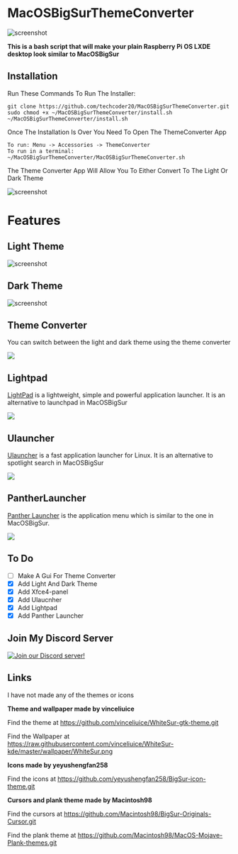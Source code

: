 # MacOSBigSurThemeConverter

![screenshot](https://raw.githubusercontent.com/techcoder20/MacOSBigSurThemeConverter/main/Screenshots/MacOSBigSurLightScreenshot.png)

**This is a bash script that will make your plain Raspberry Pi OS LXDE desktop look similar to MacOSBigSur**  
  
## Installation
Run These Commands To Run The Installer:  
```
git clone https://github.com/techcoder20/MacOSBigSurThemeConverter.git
sudo chmod +x ~/MacOSBigSurThemeConverter/install.sh
~/MacOSBigSurThemeConverter/install.sh
```
Once The Installation Is Over You Need To Open The ThemeConverter App

```
To run: Menu -> Accessories -> ThemeConverter
To run in a terminal: ~/MacOSBigSurThemeConverter/MacOSBigSurThemeConverter.sh
```
The Theme Converter App Will Allow You To Either Convert To The Light Or Dark Theme  

![screenshot](https://raw.githubusercontent.com/techcoder20/MacOSBigSurThemeConverter/main/Screenshots/ThemeConverter.png)

# Features

## Light Theme
![screenshot](https://raw.githubusercontent.com/techcoder20/MacOSBigSurThemeConverter/main/Screenshots/MacOSBigSurLightScreenshot.png)

## Dark Theme
![screenshot](https://raw.githubusercontent.com/techcoder20/MacOSBigSurThemeConverter/main/Screenshots/MacOSBigSurDarkScreenshot.png)

## Theme Converter
You can switch between the light and dark theme using the theme converter  

<img src="https://raw.githubusercontent.com/techcoder20/MacOSBigSurThemeConverter/main/Screenshots/ThemeConverter.gif">

## Lightpad
[LightPad](https://github.com/libredeb/lightpad) is a lightweight, simple and powerful application launcher. It is an alternative to launchpad in MacOSBigSur   

<img src="https://raw.githubusercontent.com/techcoder20/MacOSBigSurThemeConverter/main/Screenshots/Lightpad.gif">

## Ulauncher
[Ulauncher](https://ulauncher.io/) is a fast application launcher for Linux. It is an alternative to spotlight search in MacOSBigSur 
   
<img src="https://raw.githubusercontent.com/techcoder20/MacOSBigSurThemeConverter/main/Screenshots/Ulauncher.gif">

## PantherLauncher
[Panther Launcher](https://github.com/phoenixbyrd/panther_launcher) is the application menu which is similar to the one in MacOSBigSur.

<img src="https://raw.githubusercontent.com/techcoder20/MacOSBigSurThemeConverter/main/Screenshots/PantherLauncher.gif">

## To Do
- [ ] Make A Gui For Theme Converter
- [X] Add Light And Dark Theme
- [X] Add Xfce4-panel
- [X] Add Ulaucnher
- [X] Add Lightpad
- [X] Add Panther Launcher

## Join My Discord Server  
[![Join our Discord server!](https://invidget.switchblade.xyz/WKdBuBKhgm)](https://discord.gg/WKdBuBKhgm)
  
## Links
I have not made any of the themes or icons    
  
**Theme and wallpaper made by vinceliuice**   

Find the theme at https://github.com/vinceliuice/WhiteSur-gtk-theme.git  

Find the Wallpaper at https://raw.githubusercontent.com/vinceliuice/WhiteSur-kde/master/wallpaper/WhiteSur.png  

  
**Icons made by yeyushengfan258**  

Find the icons at https://github.com/yeyushengfan258/BigSur-icon-theme.git 

  
**Cursors and plank theme made by Macintosh98**  

Find the cursors at https://github.com/Macintosh98/BigSur-Originals-Cursor.git   

Find the plank theme at https://github.com/Macintosh98/MacOS-Mojave-Plank-themes.git 



